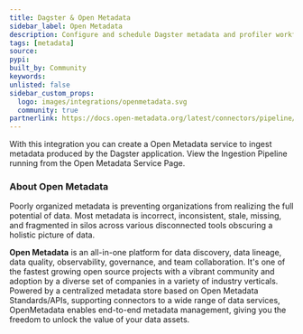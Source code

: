 ```yaml
---
title: Dagster & Open Metadata
sidebar_label: Open Metadata
description: Configure and schedule Dagster metadata and profiler workflows from the OpenMetadata UI.
tags: [metadata]
source:
pypi:
built_by: Community
keywords:
unlisted: false
sidebar_custom_props:
  logo: images/integrations/openmetadata.svg
  community: true
partnerlink: https://docs.open-metadata.org/latest/connectors/pipeline/dagster
---
```


With this integration you can create a Open Metadata service to ingest metadata produced by the Dagster application. View the Ingestion Pipeline running from the Open Metadata Service Page.

### About Open Metadata

Poorly organized metadata is preventing organizations from realizing the full potential of data. Most metadata is incorrect, inconsistent, stale, missing, and fragmented in silos across various disconnected tools obscuring a holistic picture of data.

**Open Metadata** is an all-in-one platform for data discovery, data lineage, data quality, observability, governance, and team collaboration. It's one of the fastest growing open source projects with a vibrant community and adoption by a diverse set of companies in a variety of industry verticals. Powered by a centralized metadata store based on Open Metadata Standards/APIs, supporting connectors to a wide range of data services, OpenMetadata enables end-to-end metadata management, giving you the freedom to unlock the value of your data assets.
